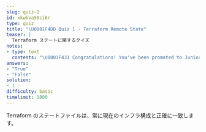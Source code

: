 ```yaml
---
slug: quiz-1
id: xkwkva90ci6r
type: quiz
title: "\U0001F4DD Quiz 1 - Terraform Remote State"
teaser: |
  Terraform ステートに関するクイズ
notes:
- type: text
  contents: "\U0001F431 Congratulations! You've been promoted to Junior Admin.\n"
answers:
- "True"
- "False"
solution:
- 1
difficulty: basic
timelimit: 1800
---
```

Terraform のステートファイルは、常に現在のインフラ構成と正確に一致します。
